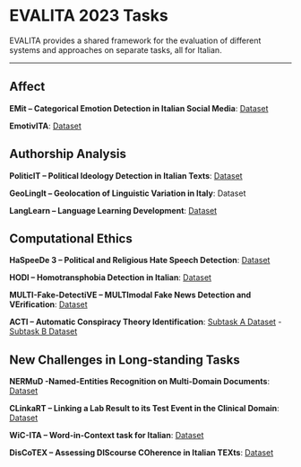 # EVALITA 2023 Tasks

EVALITA provides a shared framework for the evaluation of different systems and approaches on separate tasks, all for Italian. 

---------------------------------------------------
## Affect
**EMit – Categorical Emotion Detection in Italian Social Media**: [Dataset](https://github.com/oaraque/emit/tree/main)

**EmotivITA**: [Dataset](https://github.com/GiovanniGafa/EmoITA)

## Authorship Analysis
**PoliticIT – Political Ideology Detection in Italian Texts**: [Dataset](https://codalab.lisn.upsaclay.fr/competitions/8507#learn_the_details-get_starting_kit)

**GeoLingIt – Geolocation of Linguistic Variation in Italy**: Dataset

**LangLearn – Language Learning Development**: [Dataset](https://sites.google.com/view/langlearn2023/data?authuser=0)

## Computational Ethics
**HaSpeeDe 3 – Political and Religious Hate Speech Detection**: [Dataset](https://github.com/mirkolai/EVALITA2023-HaSpeeDe3)

**HODI – Homotransphobia Detection in Italian**: [Dataset](https://docs.google.com/forms/d/e/1FAIpQLSc2ZpcBjOz_jFXW7bGSEXQmG13NPvcIClbDVTJfDIGN7lONlQ/viewform)

**MULTI-Fake-DetectiVE – MULTImodal Fake News Detection and VErification**: [Dataset](https://sites.google.com/unipi.it/multi-fake-detective/data?authuser=0)

**ACTI – Automatic Conspiracy Theory Identification**: [Subtask A Dataset](https://www.kaggle.com/competitions/acti-subtask-a/data) - [Subtask B Dataset](https://www.kaggle.com/competitions/acti-subtask-b/data)

## New Challenges in Long-standing Tasks
**NERMuD -Named-Entities Recognition on Multi-Domain Documents**: [Dataset](https://github.com/dhfbk/KIND/tree/main)

**CLinkaRT – Linking a Lab Result to its Test Event in the Clinical Domain**: [Dataset](https://e3c.fbk.eu/clinkart#h.5jx6hxdjjvn)

**WiC-ITA – Word-in-Context task for Italian**: [Dataset](https://github.com/wic-ita/data)

**DisCoTEX – Assessing DIScourse COherence in Italian TEXts**: [Dataset](https://sites.google.com/view/discotex/data?authuser=0)
